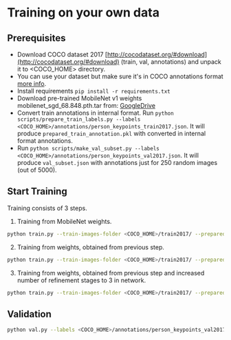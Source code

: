 # Training on your own data

## Prerequisites
* Download COCO dataset 2017 [http://cocodataset.org/#download](http://cocodataset.org/#download) (train, val, annotations) and unpack it to <COCO_HOME> directory.
* You can use your dataset but make sure it's in COCO annotations format [more info](https://www.immersivelimit.com/tutorials/create-coco-annotations-from-scratch#:~:text=The%20COCO%20bounding%20box%20format,other%20annotations%20in%20the%20dataset). 
* Install requirements ```pip install -r requirements.txt```
* Download pre-trained MobileNet v1 weights mobilenet_sgd_68.848.pth.tar from: [GoogleDrive](https://drive.google.com/file/d/18Ya27IAhILvBHqV_tDp0QjDFvsNNy-hv/view?usp=sharing)
* Convert train annotations in internal format. Run ```python scripts/prepare_train_labels.py --labels <COCO_HOME>/annotations/person_keypoints_train2017.json```. It will produce ```prepared_train_annotation.pkl``` with converted in internal format annotations.
* Run ```python scripts/make_val_subset.py --labels <COCO_HOME>/annotations/person_keypoints_val2017.json```. It will produce ```val_subset.json``` with annotations just for 250 random images (out of 5000).

## Start Training
Training consists of 3 steps.
1. Training from MobileNet weights.
```sh
python train.py --train-images-folder <COCO_HOME>/train2017/ --prepared-train-labels prepared_train_annotation.pkl --val-labels val_subset.json --val-images-folder <COCO_HOME>/val2017/ --checkpoint-path <path_to>/mobilenet_sgd_68.848.pth.tar --from-mobilenet
```
2. Training from weights, obtained from previous step.
```sh
python train.py --train-images-folder <COCO_HOME>/train2017/ --prepared-train-labels prepared_train_annotation.pkl --val-labels val_subset.json --val-images-folder <COCO_HOME>/val2017/ --checkpoint-path <path_to>/checkpoint_iter_420000.pth --weights-only
```
3. Training from weights, obtained from previous step and increased number of refinement stages to 3 in network.
```sh
python train.py --train-images-folder <COCO_HOME>/train2017/ --prepared-train-labels prepared_train_annotation.pkl --val-labels val_subset.json --val-images-folder <COCO_HOME>/val2017/ --checkpoint-path <path_to>/checkpoint_iter_280000.pth --weights-only --num-refinement-stages 3
```

## Validation
```sh
python val.py --labels <COCO_HOME>/annotations/person_keypoints_val2017.json --images-folder <COCO_HOME>/val2017 --checkpoint-path <CHECKPOINT>
```
